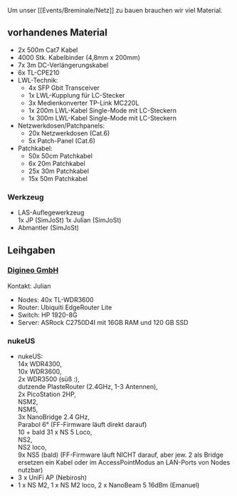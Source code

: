 
Um unser [[Events/Breminale/Netz]] zu bauen brauchen wir viel Material.

## vorhandenes Material

* 2x 500m Cat7 Kabel
* 4000 Stk. Kabelbinder (4,8mm x 200mm)
* 7x 3m DC-Verlängerungskabel
* 6x TL-CPE210
* LWL-Technik:
  * 4x SFP Gbit Transceiver
  * 1x LWL-Kupplung für LC-Stecker
  * 3x Medienkonverter TP-Link MC220L
  * 1x 200m LWL-Kabel Single-Mode mit LC-Steckern
  * 1x 300m LWL-Kabel Single-Mode mit LC-Steckern
* Netzwerkdosen/Patchpanels:
  * 20x Netzwerkdosen (Cat.6)
  * 5x Patch-Panel (Cat.6)
* Patchkabel:
  * 50x 50cm Patchkabel
  * 6x 20m Patchkabel
  * 25x 30m Patchkabel
  * 15x 50m Patchkabel

### Werkzeug
* LAS-Auflegewerkzeug   
  1x JP (SimJoSt)
  1x Julian (SimJoSt)
* Abmantler (SimJoSt)

## Leihgaben

### [Digineo GmbH](http://www.digineo.de)

Kontakt: Julian

* Nodes: 40x TL-WDR3600
* Router: Ubiquiti EdgeRouter Lite
* Switch: HP 1920-8G
* Server: ASRock C2750D4I mit 16GB RAM und 120 GB SSD

### nukeUS

  * nukeUS:  
    14x WDR4300,  
    10x WDR3600,  
    2x WDR3500 (süß :),  
    dutzende PlasteRouter (2.4GHz, 1-3 Antennen),  
    2x PicoStation 2HP,  
    NSM2,  
    NSM5,  
    3x NanoBridge 2.4 GHz,  
    Parabol 6° (FF-Firmware läuft direkt darauf)  
    10 + bald 31 x NS 5 Loco,  
    NS2,  
    NS2 loco,  
    9x NS5 (bald) (FF-Firmware läuft NICHT darauf, aber jew. 2  als Bridge ersetzen ein Kabel oder im AccessPointModus an LAN-Ports von  Nodes nutzbar)  
  * 3 x UniFi AP (Nebirosh)
  * 1 x NS M2, 1 x NS M2 loco, 2 x NanoBeam 5 16dBm (Emanuel)

